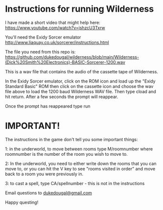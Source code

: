 # Instructions for running Wilderness

I have made a short video that might help here: https://www.youtube.com/watch?v=jshzcU3Txrw

You'll need the Exidy Sorcer emulator http://www.liaquay.co.uk/sorcerer/instructions.html

The file you need from this repo is: 
https://github.com/dukedougal/wilderness/blob/main/Wilderness-(Dick%20Smith%20Electronics)-BASIC-Sorcerer-1200.wav

This is a wav file that contains the audio of the cassette tape of Wilderness.



In the Exidy Sorcer emulator, click on the ROM icon and load up the "Exidy Standard Basic" ROM then click on the cassette icon and choose the wav file above to load the 1200 baud Wilderness WAV file.  Then type cload and hit return.  After a few seconds the prompt will reappear.

Once the prompt has reappeared type run

# IMPORTANT!

The instructions in the game don't tell you some important things:

1: in the underworld, to move between rooms type M/roomnumber where roomnumber is the number of the room you wish to move to.

2: In the underworld, you need to either write down the rooms that you can move to, or you can hit the V key to see "rooms visited in order" and move back to a room you were previously in.

3: to cast a spell, type CA/spellnumber - this is not in the instructions

Email questions to dukedougal@gmail.com

Happy questing!
